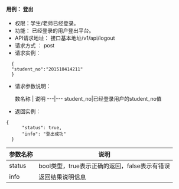 #### 用例： 登出
- 权限：学生/老师已经登录。
- 功能： 已经登录的用户登出平台。
- API请求地址： 接口基本地址/v1/api/logout
- 请求方式 ： post
- 请求实例：

```
  {   
  "student_no":"201510414211"
  }

```
- 请求参数说明：

	数名称	| 说明
---|---
student_no|已经登录用户的student_no值

- 返回实例：
```
{         
      "status": true,
      "info": "登出成功"
  }
```


参数名称 | 说明
---|---
status | bool类型，true表示正确的返回，false表示有错误
info | 返回结果说明信息


